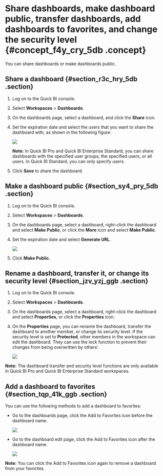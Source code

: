 # Share dashboards, make dashboard public, transfer dashboards, add dashboards to favorites, and change the security level {#concept_f4y_cry_5db .concept}

You can share dashboards or make dashboards public.

## Share a dashboard {#section_r3c_hry_5db .section}

1.  Log on to the Quick BI console.
2.  Select **Workspaces** \> **Dashboards**.
3.  On the dashboards page, select a dashboard, and click the **Share** icon.
4.  Set the expiration date and select the users that you want to share the dashboard with, as shown in the following figure:

    ![](http://static-aliyun-doc.oss-cn-hangzhou.aliyuncs.com/assets/img/9121/155858391445314_en-US.png)

    **Note:** In Quick BI Pro and Quick BI Enterprise Standard, you can share dashboards with the specified user groups, the specified users, or all users. In Quick BI Standard, you can only specify users.

5.  Click **Save** to share the dashboard.

## Make a dashboard public {#section_sy4_pry_5db .section}

1.  Log on to the Quick BI console.
2.  Select **Workspaces** \> **Dashboards**.
3.  On the dashboards page, select a dashboard, right-click the dashboard and select **Make Public**, or click the **More** icon and select **Make Public**.
4.  Set the expiration date and select **Generate URL**.

    ![](http://static-aliyun-doc.oss-cn-hangzhou.aliyuncs.com/assets/img/9121/155858391445316_en-US.png)

5.  Click **Make Public**.

## Rename a dashboard, transfer it, or change its security level {#section_jzv_yzj_ggb .section}

1.  Log on to the Quick BI console.
2.  Select **Workspaces** \> **Dashboards**.
3.  On the dashboards page, select a dashboard, right-click the dashboard and select **Properties**, or click the **Properties** icon.
4.  On the **Properties** page, you can rename the dashboard, transfer the dashboard to another member, or change its security level. If the security level is set to **Protected**, other members in the workspace can edit the dashboard. They can use the lock function to prevent their changes from being overwritten by others'.

    ![](http://static-aliyun-doc.oss-cn-hangzhou.aliyuncs.com/assets/img/9121/155858391435333_en-US.png)


**Note:** The dashboard transfer and security level functions are only available in Quick BI Pro and Quick BI Enterprise Standard workspaces.

## Add a dashboard to favorites {#section_tqp_41k_ggb .section}

You can use the following methods to add a dashboard to favorites:

-   Go to the dashboards page, click the Add to Favorites icon before the dashboard name.

    ![](http://static-aliyun-doc.oss-cn-hangzhou.aliyuncs.com/assets/img/9121/155858391435335_en-US.png)

-   Go to the dashboard edit page, click the Add to Favorites icon after the dashboard name.

    ![](http://static-aliyun-doc.oss-cn-hangzhou.aliyuncs.com/assets/img/9121/155858391435336_en-US.png)


**Note:** You can click the Add to Favorites icon again to remove a dashboard from your favorites.

